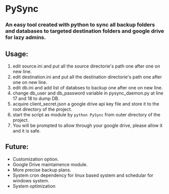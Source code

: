 
# PySync

### An easy tool created with python to sync all backup folders and databases to targeted destination folders and google drive for lazy admins.

## Usage:
1. edit source.ini and put all the source directorie's path one after one on new line.
2. edit destination.ini and put all the destination directorie's path one after one on new line.
3. edit db.ini and add list of databses to backup one after one on new line.
4. change db_user and db_password variable in pysync_daemon.py at line 17 and 18 to dump DB.
5. acquire client_secret.json a google drive api key file and store it to the root directory of the project.
6. start the script as module by `python PySync` from outer directory of the project.
7. You will be prompted to allow through your google drive, please allow it and it is safe.

## Future:
* Customization option.
* Google Drive maintainence module.
* More precise backup plans.
* System cron dependency for linux based system and schedular for windows system.
* System optimization
